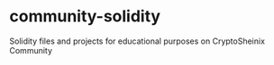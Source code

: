 # community-solidity
Solidity files and projects for educational purposes on CryptoSheinix Community
